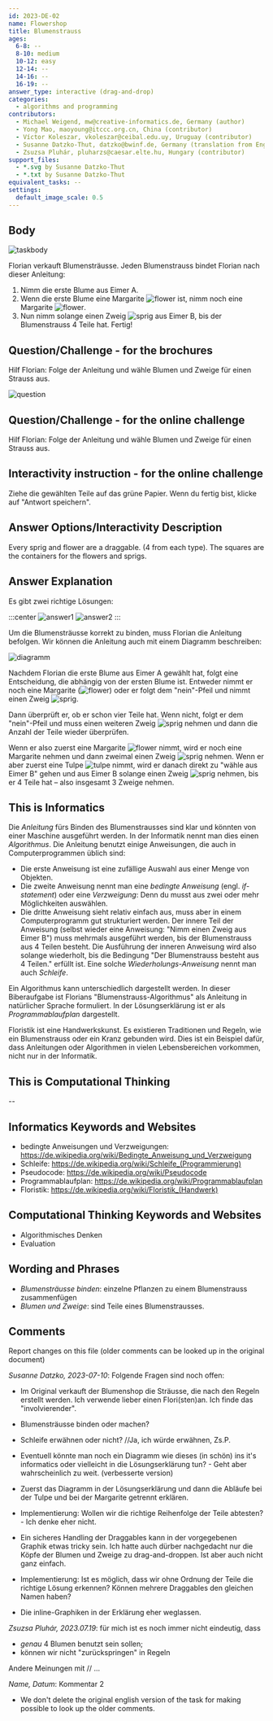 ```yaml
---
id: 2023-DE-02
name: Flowershop
title: Blumenstrauss
ages:
  6-8: --
  8-10: medium
  10-12: easy
  12-14: --
  14-16: --
  16-19: --
answer_type: interactive (drag-and-drop)
categories:
  - algorithms and programming
contributors:
  - Michael Weigend, mw@creative-informatics.de, Germany (author)
  - Yong Mao, maoyoung@itccc.org.cn, China (contributor)
  - Víctor Koleszar, vkoleszar@ceibal.edu.uy, Uruguay (contributor)
  - Susanne Datzko-Thut, datzko@bwinf.de, Germany (translation from English into German, graphics)
  - Zsuzsa Pluhár, pluharzs@caesar.elte.hu, Hungary (contributor)
support_files:
  - *.svg by Susanne Datzko-Thut
  - *.txt by Susanne Datzko-Thut
equivalent_tasks: --
settings:
  default_image_scale: 0.5
---
```



## Body

![taskbody](graphics/2023-DE-02-taskbody.svg "Eimer A und B")

Florian verkauft Blumensträusse. Jeden Blumenstrauss bindet Florian nach dieser Anleitung: 
1. Nimm die erste Blume aus Eimer A.
2. Wenn die erste Blume eine Margarite ![flower] ist, nimm noch eine Margarite ![flower].
3. Nun nimm solange einen Zweig ![sprig] aus Eimer B, bis der Blumenstrauss 4 Teile hat. Fertig!

[flower]: graphics/2023-DE-02-taskbody-flower.svg "Margarite (20px inline(-1.0ex))"
[sprig]:  graphics/2023-DE-02-taskbody-sprig.svg  "Zweig     (18px inline(-0.5ex))"
[tulpe]:  graphics/2023-DE-02-tulpe.svg           "Tulpe     (20px)"

## Question/Challenge - for the brochures

Hilf Florian: Folge der Anleitung und wähle Blumen und Zweige für einen Strauss aus.

![question](graphics/2023-DE-02-question-interactive.svg "Eimer und Ablegeort für Zweige und Blumen (100%)")

## Question/Challenge - for the online challenge

Hilf Florian: Folge der Anleitung und wähle Blumen und Zweige für einen Strauss aus.

## Interactivity instruction - for the online challenge

Ziehe die gewählten Teile auf das grüne Papier. Wenn du fertig bist, klicke auf "Antwort speichern".

## Answer Options/Interactivity Description

Every sprig and flower are a draggable. (4 from each type). The squares are the containers for the flowers and sprigs. 

## Answer Explanation

Es gibt zwei richtige Lösungen:

:::center
![answer1](graphics/2023-DE-02-answer01.svg "Antwort 1")
![answer2](graphics/2023-DE-02-answer02.svg "Antwort 2")
:::

Um die Blumensträusse korrekt zu binden, muss Florian die Anleitung befolgen. Wir können die Anleitung auch mit einem Diagramm beschreiben: 

 ![diagramm](graphics/2023-DE-02-explanation-deu-compatible.svg "Diagramm (400px)")
 
 Nachdem Florian die erste Blume aus Eimer A gewählt hat, folgt eine Entscheidung, die abhängig von der ersten Blume ist. Entweder nimmt er noch eine Margarite (![flower]) oder er folgt dem "nein"-Pfeil und nimmt einen Zweig ![sprig]. 

Dann überprüft er, ob er schon vier Teile hat.
Wenn nicht, folgt er dem "nein"-Pfeil und muss einen weiteren Zweig ![sprig] nehmen und dann die Anzahl der Teile wieder überprüfen.

Wenn er also zuerst eine Margarite ![flower] nimmt, wird er noch eine Margarite nehmen und dann zweimal einen Zweig ![sprig] nehmen. Wenn er aber zuerst eine Tulpe ![tulpe] nimmt, wird er danach direkt zu "wähle aus Eimer B" gehen und aus Eimer B solange einen Zweig ![sprig] nehmen, bis er 4 Teile hat – also insgesamt 3 Zweige nehmen.


## This is Informatics

Die _Anleitung_ fürs Binden des Blumenstrausses sind klar und könnten von einer Maschine ausgeführt werden. In der Informatik nennt man dies einen _Algorithmus_. Die Anleitung benutzt einige Anweisungen, die auch in Computerprogrammen üblich sind:
- Die erste Anweisung ist eine zufällige Auswahl aus einer Menge von Objekten.
- Die zweite Anweisung nennt man eine _bedingte Anweisung_ (engl. _if-statement_) oder eine _Verzweigung_: Denn du musst aus zwei oder mehr Möglichkeiten auswählen.
- Die dritte Anweisung sieht relativ einfach aus, muss aber in einem Computerprogramm gut strukturiert werden. Der innere Teil der Anweisung (selbst wieder eine Anweisung: "Nimm einen Zweig aus Eimer B") muss mehrmals ausgeführt werden, bis der Blumenstrauss aus 4 Teilen besteht. Die Ausführung der inneren Anweisung wird also solange wiederholt, bis die Bedingung "Der Blumenstrauss besteht aus 4 Teilen." erfüllt ist. Eine solche _Wiederholungs-Anweisung_ nennt man auch _Schleife_. 

Ein Algorithmus kann unterschiedlich dargestellt werden.  In dieser Biberaufgabe ist Florians "Blumenstrauss-Algorithmus" als Anleitung in natürlicher Sprache formuliert. In der Lösungserklärung ist er als _Programmablaufplan_ dargestellt.

Floristik ist eine Handwerkskunst. Es existieren Traditionen und Regeln, wie ein Blumenstrauss oder ein Kranz gebunden wird. Dies ist ein Beispiel dafür, dass Anleitungen oder Algorithmen in vielen Lebensbereichen vorkommen, nicht nur in der Informatik.


## This is Computational Thinking

--


## Informatics Keywords and Websites

 - bedingte Anweisungen und Verzweigungen: https://de.wikipedia.org/wiki/Bedingte_Anweisung_und_Verzweigung 
 - Schleife: https://de.wikipedia.org/wiki/Schleife_(Programmierung)
 - Pseudocode: https://de.wikipedia.org/wiki/Pseudocode
 - Programmablaufplan: https://de.wikipedia.org/wiki/Programmablaufplan
 - Floristik: https://de.wikipedia.org/wiki/Floristik_(Handwerk)


## Computational Thinking Keywords and Websites

 - Algorithmisches Denken
 - Evaluation


## Wording and Phrases

 - _Blumensträusse binden_: einzelne Pflanzen zu einem Blumenstrauss zusammenfügen
 - _Blumen und Zweige_: sind Teile eines Blumenstrausses. 


## Comments

Report changes on this file (older comments can be looked up in the original document)

_Susanne Datzko, 2023-07-10_: Folgende Fragen sind noch offen:
- Im Original verkauft der Blumenshop die Sträusse, die nach den Regeln erstellt werden. Ich verwende lieber einen Flori(sten)an. Ich finde das "involvierender".
- Blumensträusse binden oder machen?
- Schleife erwähnen oder nicht? //Ja, ich würde erwähnen, Zs.P.
- Eventuell könnte man noch ein Diagramm wie dieses (in schön) ins it's informatics oder vielleicht in die Lösungserklärung tun? - Geht aber wahrscheinlich zu weit.
(verbesserte version)
- Zuerst das Diagramm in der Lösungserklärung und dann die Abläufe bei der Tulpe und bei der Margarite getrennt erklären.

- Implementierung: Wollen wir die richtige Reihenfolge der Teile abtesten? - Ich denke eher nicht.

- Ein sicheres Handling der Draggables kann in der vorgegebenen Graphik etwas tricky sein. Ich hatte auch dürber nachgedacht nur die Köpfe der Blumen und Zweige zu drag-and-droppen. Ist aber auch nicht ganz einfach.

- Implementierung: Ist es möglich, dass wir ohne Ordnung der Teile die richtige Lösung erkennen? Können mehrere Draggables den gleichen Namen haben?

- Die inline-Graphiken in der Erklärung eher weglassen.

_Zsuzsa Pluhár, 2023.07.19_: für mich ist es noch immer nicht eindeutig, dass
- *genau* 4 Blumen benutzt sein sollen;
- können wir nicht "zurückspringen" in Regeln

Andere Meinungen mit // ...

_Name, Datum_: Kommentar 2

 * We don't delete the original english version of the task for making possible to look up the older comments.